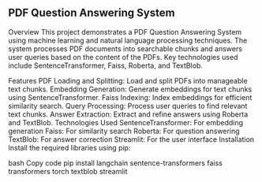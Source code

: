 ## PDF Question Answering System

Overview
This project demonstrates a PDF Question Answering System using machine learning and natural language processing techniques. The system processes PDF documents into searchable chunks and answers user queries based on the content of the PDFs. Key technologies used include SentenceTransformer, Faiss, Roberta, and TextBlob.

Features
PDF Loading and Splitting: Load and split PDFs into manageable text chunks.
Embedding Generation: Generate embeddings for text chunks using SentenceTransformer.
Faiss Indexing: Index embeddings for efficient similarity search.
Query Processing: Process user queries to find relevant text chunks.
Answer Extraction: Extract and refine answers using Roberta and TextBlob.
Technologies Used
SentenceTransformer: For embedding generation
Faiss: For similarity search
Roberta: For question answering
TextBlob: For answer correction
Streamlit: For the user interface
Installation
Install the required libraries using pip:

bash
Copy code
pip install langchain sentence-transformers faiss transformers torch textblob streamlit
